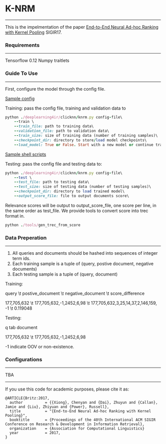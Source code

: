 # K-NRM
---
This is the impelmentation of the paper [End-to-End Neural Ad-hoc Ranking with Kernel Pooling](http://www.cs.cmu.edu/~zhuyund/papers/end-end-neural.pdf) SIGIR17.

### Requirements
---
Tensorflow 0.12
Numpy
traitlets

### Guide To Use
---
First, configure the model through the config file. 

[Sample config](https://github.com/AdeDZY/KNRM/blob/master/sogou.knrm.config)

Training: pass the config file, training and validation data to
```ruby
python ./deeplearning4ir/clicknn/knrm.py config-file\
    --train \
    --train_file: path to training data\
    --validation_file: path to validation data\
    --train_size: size of training data (number of training samples)\
    --checkpoint_dir: directory to store/load model checkpoints\ 
    --load_model: True or False. Start with a new model or continue training
```

[Sample shell scripts](https://github.com/AdeDZY/KNRM/blob/master/train-sogou-knrm.sh)

Testing: pass the config file and testing data to:
```ruby
python ./deeplearning4ir/clicknn/knrm.py config-file\
    --test \
    --test_file: path to testing data\
    --test_size: size of testing data (number of testing samples)\
    --checkpoint_dir: directory to load trained model\
    --output_score_file: file to output documents score\

```
Relevance scores will be output to output_score_file, one score per line, in the same order as test_file.
We provide tools to convert score into trec format in.
```ruby
python ./tools/gen_trec_from_score
```

### Data Preperation
---
1. All queries and documents should be hashed into sequences of integer term ids.
2. Each training sample is a tuple of (query, postive document, negative documents)
3. Each testing sample is a tuple of (query, document)


Training:

query   \t postive_document   \t negative_document  \t score_difference 

177,705,632   \t  177,705,632,-1,2452,6,98   \t  177,705,632,3,25,14,37,2,146,159, -1   \t    0.119048

Testing:

q           tab document

177,705,632  \t   177,705,632,-1,2452,6,98

-1 indicate OOV or non-existence.


### Configurations 
---
TBA

---
If you use this code for academic purposes, please cite it as:

```
@ARTICLE{Britz:2017,
  author          = {{Xiong}, Chenyan and {Dai}, Zhuyun and {Callan}, Jamie and {Liu}, Zhiyuan and {Power}, Russell},
  title           = "{End-to-End Neural Ad-hoc Ranking with Kernel Pooling}",
  booktitle       = {Proceedings of the 40th International ACM SIGIR Conference on Research & Development in Information Retrieval},
  organization    = {Association for Computational Linguistics}
  year            = 2017,
}
```




